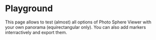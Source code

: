 # Playground

This page allows to test (almost) all options of Photo Sphere Viewer with your own panorama (equirectangular only). You can also add markers interractively and export them.

<ClientOnly>
  <Playground/>
</ClientOnly
